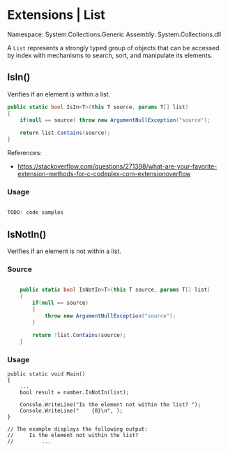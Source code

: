 # Extensions | List<T>

Namespace: System.Collections.Generic
Assembly: System.Collections.dll

A `List` represents a strongly typed group of objects that can be accessed by index with mechanisms to search, sort, and manipulate its elements.
<br>


## IsIn()

Verifies if an element is within a list.

```csharp
public static bool IsIn<T>(this T source, params T[] list)
{
	if(null == source) throw new ArgumentNullException("source");
  
	return list.Contains(source);
}
```

References:
- https://stackoverflow.com/questions/271398/what-are-your-favorite-extension-methods-for-c-codeplex-com-extensionoverflow

### Usage

```csharp

TODO: code samples

```


## IsNotIn()

Verifies if an element is not within a list.

### Source

```csharp

	public static bool IsNotIn<T>(this T source, params T[] list)
	{
		if(null == source)
		{
			throw new ArgumentNullException("source");
		}
	  
		return !list.Contains(source);
	}

```

### Usage

    public static void Main()
    {
        ...
        bool result = number.IsNotIn(list);
	    
        Console.WriteLine("Is the element not within the list? ");
        Console.WriteLine("    {0}\n", );
    }

    // The example displays the following output:
    //     Is the element not within the list? 
    //         ...

